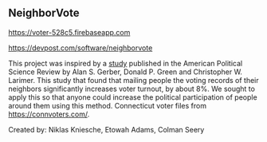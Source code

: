 ## NeighborVote

https://voter-528c5.firebaseapp.com

https://devpost.com/software/neighborvote

This project was inspired by a [study](https://www.cambridge.org/core/journals/american-political-science-review/article/social-pressure-and-voter-turnout-evidence-from-a-largescale-field-) published in the American Political Science Review by Alan S. Gerber, Donald P. Green and Christopher W. Larimer. This study that found that mailing people the voting records of their neighbors significantly increases voter turnout, by about 8%. We sought to apply this so that anyone could increase the political participation of people around them using this method. Connecticut voter files from https://connvoters.com/.



Created by: Niklas Kniesche, Etowah Adams, Colman Seery
